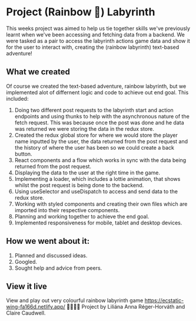 # Project (Rainbow 🌈) Labyrinth
This weeks project was aimed to help us tie together skills we've previously learnt when we've been accessing and fetching data from a backend. We were tasked as a pair to access the labyrinth actions game data and show it for the user to interact with, creating the (rainbow labyrinth) text-based adventure!

## What we created
Of course we created the text-based adventure, rainbow labyrinth, but we implemented alot of differnent logic and code to achieve out end goal. This included:
1. Doing two different post requests to the labyrinth start and action endpoints and using thunks to help with the asynchronous nature of the fetch request. This was because once the post was done and he data was returned we were storing the data in the redux store. 
2. Created the redux global store for where we would store the player name inputted by the user, the data returned from the post request and the history of where the user has been so we could create a back button. 
3. React components and a flow which works in sync with the data being returned from the post request. 
4. Displaying the data to the user at the right time in the game.
5. Implementing a loader, which includes a lottie animation, that shows whilst the post request is being done to the backend. 
6. Using useSelector and useDispatch to access and send data to the redux store. 
7. Working with styled components and creating their own files which are imported into their respective components. 
8. Planning and working together to achieve the end goal.
9. Implemented responsiveness for mobile, tablet and desktop devices. 

## How we went about it:
1. Planned and discussed ideas.
2. Googled.
3. Sought help and advice from peers.

## View it live
View and play out very colourful rainbow labyrinth game https://ecstatic-wing-fa166d.netlify.app/ 🌈🌈🌈🌈
Project by Liliána Anna Réger-Horváth and Claire Caudwell.